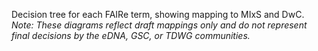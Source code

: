 Decision tree for each FAIRe term, showing mapping to MIxS and DwC.
<i>Note: These diagrams reflect draft mappings only and do not represent final decisions by the eDNA, GSC, or TDWG communities.</i>
